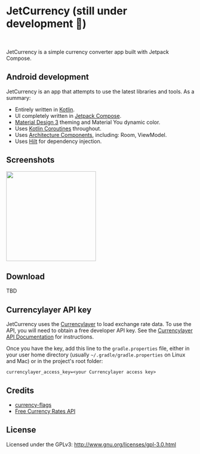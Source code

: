 # JetCurrency (still under development 👷)

[![<CI>](https://circleci.com/gh/dacer/JetCurrency.svg?style=shield)](https://app.circleci.com/pipelines/github/dacer/JetCurrency)
[![<License>](https://img.shields.io/github/license/dacer/JetCurrency)](https://github.com/dacer/JetCurrency/blob/master/LICENSE)

JetCurrency is a simple currency converter app built with Jetpack Compose.

## Android development

JetCurrency is an app that attempts to use the latest libraries and tools. As a summary:

* Entirely written in [Kotlin](https://kotlinlang.org/).
* UI completely written in [Jetpack Compose](https://developer.android.com/jetpack/compose).
* [Material Design 3](https://m3.material.io/) theming and Material You dynamic color.
* Uses [Kotlin Coroutines](https://kotlinlang.org/docs/reference/coroutines/coroutines-guide.html) throughout.
* Uses [Architecture Components](https://developer.android.com/topic/libraries/architecture/), including: Room, ViewModel.
* Uses [Hilt](https://dagger.dev/hilt/) for dependency injection.

## Screenshots

<img src="graphics/show-details.gif" width="240" />

## Download

TBD

## Currencylayer API key

JetCurrency uses the [Currencylayer](https://currencylayer.com) to load exchange rate data.
To use the API, you will need to obtain a free developer API key. See the
[Currencylayer API Documentation](https://currencylayer.com/documentation) for instructions.

Once you have the key, add this line to the `gradle.properties` file, either in your user home
directory (usually `~/.gradle/gradle.properties` on Linux and Mac) or in the project's root folder:

```
currencylayer_access_key=<your Currencylayer access key>
```

## Credits

* [currency-flags](https://github.com/transferwise/currency-flags)
* [Free Currency Rates API](https://github.com/fawazahmed0/currency-api)

## License

Licensed under the GPLv3: http://www.gnu.org/licenses/gpl-3.0.html